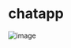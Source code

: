 # chatapp
![image](https://github.com/longhoanglekim/chatapp/assets/115090953/db9c7cb8-7748-4ca5-8d8f-0eee419afa3a)
